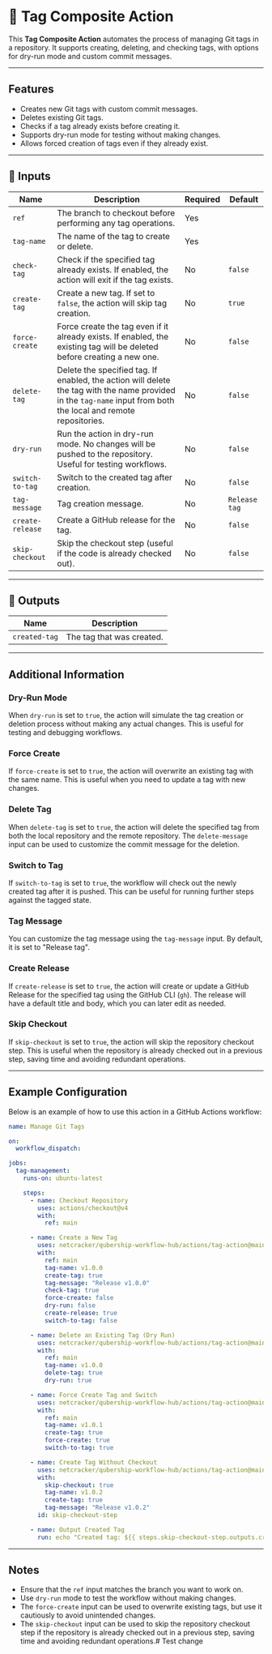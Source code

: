 # 🚀 Tag Composite Action

This **Tag Composite Action** automates the process of managing Git tags in a repository. It supports creating, deleting, and checking tags, with options for dry-run mode and custom commit messages.

---

## Features

- Creates new Git tags with custom commit messages.
- Deletes existing Git tags.
- Checks if a tag already exists before creating it.
- Supports dry-run mode for testing without making changes.
- Allows forced creation of tags even if they already exist.

---

## 📌 Inputs

| Name               | Description                                                                 | Required | Default                     |
| ------------------ | --------------------------------------------------------------------------- | -------- | --------------------------- |
| `ref`              | The branch to checkout before performing any tag operations.               | Yes      |                             |
| `tag-name`         | The name of the tag to create or delete.                                    | Yes      |                             |
| `check-tag`        | Check if the specified tag already exists. If enabled, the action will exit if the tag exists. | No       | `false`                     |
| `create-tag`       | Create a new tag. If set to `false`, the action will skip tag creation.     | No       | `true`                      |
| `force-create`     | Force create the tag even if it already exists. If enabled, the existing tag will be deleted before creating a new one. | No       | `false`                     |
| `delete-tag`       | Delete the specified tag. If enabled, the action will delete the tag with the name provided in the `tag-name` input from both the local and remote repositories. | No       | `false`                     |
| `dry-run`          | Run the action in dry-run mode. No changes will be pushed to the repository. Useful for testing workflows. | No       | `false`                     |
| `switch-to-tag`    | Switch to the created tag after creation.                                   | No       | `false`                     |
| `tag-message`      | Tag creation message.                                                       | No       | `Release tag`               |
| `create-release`   | Create a GitHub release for the tag.                                        | No       | `false`                     |
| `skip-checkout`    | Skip the checkout step (useful if the code is already checked out).         | No       | `false`                     |

---

## 📌 Outputs

| Name               | Description                                                                 |
| ------------------ | --------------------------------------------------------------------------- |
| `created-tag`      | The tag that was created.                                                  |

---

## Additional Information

### Dry-Run Mode

When `dry-run` is set to `true`, the action will simulate the tag creation or deletion process without making any actual changes. This is useful for testing and debugging workflows.

### Force Create

If `force-create` is set to `true`, the action will overwrite an existing tag with the same name. This is useful when you need to update a tag with new changes.

### Delete Tag

When `delete-tag` is set to `true`, the action will delete the specified tag from both the local repository and the remote repository. The `delete-message` input can be used to customize the commit message for the deletion.

### Switch to Tag

If `switch-to-tag` is set to `true`, the workflow will check out the newly created tag after it is pushed. This can be useful for running further steps against the tagged state.

### Tag Message

You can customize the tag message using the `tag-message` input. By default, it is set to "Release tag".

### Create Release

If `create-release` is set to `true`, the action will create or update a GitHub Release for the specified tag using the GitHub CLI (`gh`). The release will have a default title and body, which you can later edit as needed.

### Skip Checkout

If `skip-checkout` is set to `true`, the action will skip the repository checkout step. This is useful when the repository is already checked out in a previous step, saving time and avoiding redundant operations.

---

## Example Configuration

Below is an example of how to use this action in a GitHub Actions workflow:

```yaml
name: Manage Git Tags

on:
  workflow_dispatch:

jobs:
  tag-management:
    runs-on: ubuntu-latest

    steps:
      - name: Checkout Repository
        uses: actions/checkout@v4
        with:
          ref: main

      - name: Create a New Tag
        uses: netcracker/qubership-workflow-hub/actions/tag-action@main
        with:
          ref: main
          tag-name: v1.0.0
          create-tag: true
          tag-message: "Release v1.0.0"
          check-tag: true
          force-create: false
          dry-run: false
          create-release: true
          switch-to-tag: false

      - name: Delete an Existing Tag (Dry Run)
        uses: netcracker/qubership-workflow-hub/actions/tag-action@main
        with:
          ref: main
          tag-name: v1.0.0
          delete-tag: true
          dry-run: true

      - name: Force Create Tag and Switch
        uses: netcracker/qubership-workflow-hub/actions/tag-action@main
        with:
          ref: main
          tag-name: v1.0.1
          create-tag: true
          force-create: true
          switch-to-tag: true

      - name: Create Tag Without Checkout
        uses: netcracker/qubership-workflow-hub/actions/tag-action@main
        with:
          skip-checkout: true
          tag-name: v1.0.2
          create-tag: true
          tag-message: "Release v1.0.2"
        id: skip-checkout-step

      - name: Output Created Tag
        run: echo "Created tag: ${{ steps.skip-checkout-step.outputs.created-tag }}"
```

---

## Notes

- Ensure that the `ref` input matches the branch you want to work on.
- Use `dry-run` mode to test the workflow without making changes.
- The `force-create` input can be used to overwrite existing tags, but use it cautiously to avoid unintended changes.
- The `skip-checkout` input can be used to skip the repository checkout step if the repository is already checked out in a previous step, saving time and avoiding redundant operations.# Test change
